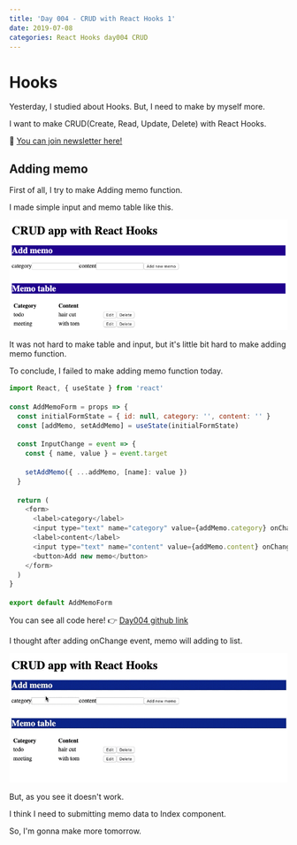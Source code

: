```yaml
---
title: 'Day 004 - CRUD with React Hooks 1'
date: 2019-07-08
categories: React Hooks day004 CRUD
---
```


# Hooks

Yesterday, I studied about Hooks. But, I need to make by myself more.

I want to make CRUD(Create, Read, Update, Delete) with React Hooks.

📮 [You can join newsletter here!](http://eepurl.com/gwNffb)

## Adding memo

First of all, I try to make Adding memo function.

I made simple input and memo table like this.

![](/assets/day004/day004.png)

It was not hard to make table and input, but it's little bit hard to make adding memo function.

To conclude, I failed to make adding memo function today.

```javascript
import React, { useState } from 'react'

const AddMemoForm = props => {
  const initialFormState = { id: null, category: '', content: '' }
  const [addMemo, setAddMemo] = useState(initialFormState)

  const InputChange = event => {
    const { name, value } = event.target

    setAddMemo({ ...addMemo, [name]: value })
  }

  return (
    <form>
      <label>category</label>
      <input type="text" name="category" value={addMemo.category} onChange={InputChange} />
      <label>content</label>
      <input type="text" name="content" value={addMemo.content} onChange={InputChange} />
      <button>Add new memo</button>
    </form>
  )
}

export default AddMemoForm
```

You can see all code here!
👉 [Day004 github link](https://github.com/oneybee/100days-of-react/tree/master/day004-CRUD%20with%20Hooks)

I thought after adding onChange event, memo will adding to list.

![](/assets/day004/day004.gif)

But, as you see it doesn't work.

I think I need to submitting memo data to Index component.

So, I'm gonna make more tomorrow.
